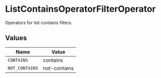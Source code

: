 # ListContainsOperatorFilterOperator

Operators for list contains filters.


## Values

| Name           | Value          |
| -------------- | -------------- |
| `CONTAINS`     | contains       |
| `NOT_CONTAINS` | not-contains   |